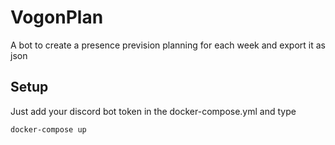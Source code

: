 # VogonPlan

A bot to create a presence prevision planning for each week and export it as json

## Setup

Just add your discord bot token in the docker-compose.yml and type

```
docker-compose up
```
